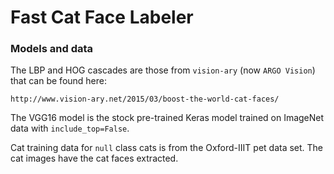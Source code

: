 # Fast Cat Face Labeler



### Models and data

The LBP and HOG cascades are those from `vision-ary` (now `ARGO Vision`) that can 
be found here:

```
http://www.vision-ary.net/2015/03/boost-the-world-cat-faces/
```

The VGG16 model is the stock pre-trained Keras model trained on ImageNet data
with `include_top=False`.

Cat training data for `null` class cats is from the Oxford-IIIT pet data
set.  The cat images have the cat faces extracted.

